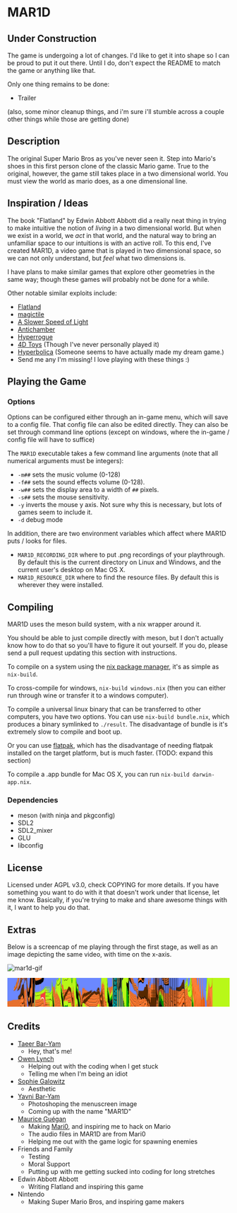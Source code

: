 MAR1D
=====

## Under Construction
The game is undergoing a lot of changes. I'd like to get it into shape so I can be proud to put it out there. Until I do, don't expect the README to match the game or anything like that.

Only one thing remains to be done:

- Trailer

(also, some minor cleanup things, and i'm sure i'll stumble across a couple other things while those are getting done)


## Description
The original Super Mario Bros as you've never seen it. Step into Mario's shoes in this first person clone of the classic Mario game. True to the original, however, the game still takes place in a two dimensional world. You must view the world as mario does, as a one dimensional line.

## Inspiration / Ideas
The book "Flatland" by Edwin Abbott Abbott did a really neat thing in trying to make intuitive the notion of *living* in a two dimensional world. But when we exist in a world, we *act* in that world, and the natural way to bring an unfamiliar space to our intuitions is with an active roll. To this end, I've created MAR1D, a video game that is played in two dimensional space, so we can not only understand, but *feel* what two dimensions is.

I have plans to make similar games that explore other geometries in the same way; though these games will probably not be done for a while.

Other notable similar exploits include:

* [Flatland](https://en.wikipedia.org/wiki/Flatland)
* [magictile](http://roice3.org/magictile/)
* [A Slower Speed of Light](http://gamelab.mit.edu/games/a-slower-speed-of-light/)
* [Antichamber](http://www.antichamber-game.com/)
* [Hyperrogue](http://www.roguetemple.com/z/hyper/)
* [4D Toys](http://www.4dtoys.com/) (Though I've never personally played it)
* [Hyperbolica](https://store.steampowered.com/app/1256230/Hyperbolica/) (Someone seems to have actually made my dream game.)
* Send me any I'm missing! I love playing with these things :)

## Playing the Game

### Options

Options can be configured either through an in-game menu, which will save to a config file. That config file can also be edited directly. They can also be set through command line options (except on windows, where the in-game / config file will have to suffice)

The `MAR1D` executable takes a few command line arguments (note that all numerical arguments must be integers):
* `-m##` sets the music volume (0-128)
* `-f##` sets the sound effects volume (0-128).
* `-w##` sets the display area to a width of `##` pixels.
* `-s##` sets the mouse sensitivity.
* `-y` inverts the mouse y axis. Not sure why this is necessary, but lots of games seem to include it.
* `-d` debug mode

In addition, there are two environment variables which affect where MAR1D puts / looks for files.

* `MAR1D_RECORDING_DIR` where to put .png recordings of your playthrough. By default this is the current directory on Linux and Windows, and the current user's desktop on Mac OS X.
* `MAR1D_RESOURCE_DIR` where to find the resource files. By default this is wherever they were installed.

## Compiling

MAR1D uses the meson build system, with a nix wrapper around it.

You should be able to just compile directly with meson, but I don't actually know how to do that so you'll have to figure it out yourself. If you do, please send a pull request updating this section with instructions.

To compile on a system using the [nix package manager](https://nixos.org/), it's as simple as `nix-build`.

To cross-compile for windows, `nix-build windows.nix` (then you can either run through wine or transfer it to a windows computer).

To compile a universal linux binary that can be transferred to other computers, you have two options. You can use `nix-build bundle.nix`, which produces a binary symlinked to `./result`. The disadvantage of bundle is it's extremely slow to compile and boot up.

Or you can use [flatpak](https://www.flatpak.org/), which has the disadvantage of needing flatpak installed on the target platform, but is much faster. (TODO: expand this section)

To compile a .app bundle for Mac OS X, you can run `nix-build darwin-app.nix`.

### Dependencies
* meson (with ninja and pkgconfig)
* SDL2
* SDL2_mixer
* GLU
* libconfig

## License
Licensed under AGPL v3.0, check COPYING for more details. If you have something you want to do with it that doesn't work under that license, let me know. Basically, if you're trying to make and share awesome things with it, I want to help you do that.

## Extras

Below is a screencap of me playing through the first stage, as well as an image depicting the same video, with time on the x-axis.

![mar1d-gif](./recording.gif)

![mar1d-png](./recording.png)

## Credits
* [Taeer Bar-Yam](https://taeer.bar-yam.me)
  * Hey, that's me!
* [Owen Lynch](owenlynch.org)
  * Helping out with the coding when I get stuck
  * Telling me when I'm being an idiot
* [Sophie Galowitz](http://sophiegalowitz.com/)
  * Aesthetic
* [Yavni Bar-Yam](https://yavni.org)
  * Photoshoping the menuscreen image
  * Coming up with the name "MAR1D"
* [Maurice Guégan](http://stabyourself.net/about/)
  * Making [Mari0](http://stabyourself.net/mari0/), and inspiring me to hack on Mario
  * The audio files in MAR1D are from Mari0
  * Helping me out with the game logic for spawning enemies
* Friends and Family
  * Testing
  * Moral Support
  * Putting up with me getting sucked into coding for long stretches
* Edwin Abbott Abbott
  * Writing Flatland and inspiring this game
* Nintendo
  * Making Super Mario Bros, and inspiring game makers
